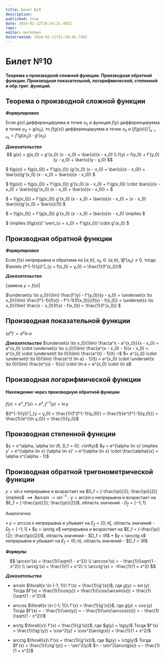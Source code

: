 ```yaml
---
title: Билет №10
description: 
published: true
date: 2024-02-12T16:34:21.485Z
tags: 
editor: markdown
dateCreated: 2024-02-11T21:50:46.730Z
---
```


# Билет №10
#### Теорема о производной сложной функции. Производная обратной функции. Производная показательной, логарифмической, степенной и обр.триг. функций. 

## Теорема о производной сложной функции

***Формулировка***

Если $g(x)$ дифференцируема в точке $x_0$ и функция $f(y)$ дифференцируема в точке $y_0 = g(x_0)$, то $f(g(x))$ дифференцируема в точке $x_0$ и $(f(g(x)))' \vert_{x = x_0} = f'(g(x_0)) \cdot g'(x_0)$

***Доказательство***
$$
g(x) = g(x_0) + g'(x_0) (x - x_0) + \bar{o}(x - x_0) \\
f(y) = f(y_0) + f'(y_0) (y - y_0) + \bar{o}(y - y_0)
$$

$
f(g(x)) = f(g(x_0)) + f'(g(x_0)) (g'(x_0) (x - x_0) + \bar{o}(x - x_0)) + \bar{o}(g'(x_0) (x - x_0) + \bar{o}(x - x_0))
$

$
f(g(x)) = f(g(x_0)) + f'(g(x_0)) g'(x_0) (x - x_0) + f'(g(x_0)) \cdot \bar{o}(x - x_0) + \bar{o}(g'(x_0) (x - x_0) + \bar{o}(x - x_0)) =
$

$
= f(g(x_0)) + f'(g(x_0)) g'(x_0) (x - x_0) + \bar{o}(x - x_0)  + (x - x_0) \bar{o}(g'(x_0) + \bar{o}(1))
$

$
= f(g(x_0)) + f'(g(x_0)) g'(x_0) (x - x_0) + \bar{o}(x - x_0) \implies
$

$
\implies (f(g(x)))' \vert_{x = x_0} = f'(g(x_0)) \cdot g'(x_0)
$

## Производная обратной функции

***Формулировка***

Если $f(x)$ непрерывна и обратима на $[a; b]$, $x_0 \in (a; b), \exists f'(x_0) \ne 0$, тогда
$\exists (f^{-1}(y))'|_{y = f(x_0) = y_0} = \frac{1}{f'(x_0)}$

***Доказательство***

$| \text{замена } y = f(x) \vert$

$\underset{y \to y_0}{\lim} \frac{f'(y) - f'(y_0)}{y - y_0} = \underset{x \to x_0}{\lim} \frac{f^{-1}(f(x)) - f^{-1}(f(x_0))}{f(x) - f(x_0)}
        = \underset{x \to x_0}{\lim} \frac{x - x_0}{f(x) - f(x_0)} = \frac{1}{f'(x_0)}
$

## Производная показательной функции

$(a^x)' = a^x \ln a$

***Доказательство***
$\underset{x \to x_0}{\lim} \frac{a^x - a^{x_0}}{x - x_0} = a^{x_0} \cdot \underset{x \to x_0}{\lim} \frac{a^{x - x_0} - 1}{x - x_0} = a^{x_0} \cdot \underset{t \to 0}{\lim} \frac{a^{t} - 1}{t} =$
$= a^{x_0} \cdot \underset{t \to 0}{\lim} \frac{e^{t \ln a} - 1}{t} =
a^{x_0} \cdot \underset{s \to 0}{\lim} \frac{e^{s} - 1}{s} \cdot \ln a = a^{x_0} \cdot \ln a$

## Производная логарифмической функции
#### Нахождение через производную обратной функции

$f(x) = e^x, f'(x) = e^x, f^{-1}(y) = \ln y$

$(f^{-1}(y))'|_{y = y_0} = \frac{1}{f'(f^{-1}(y_0))} = \frac{1}{e^{f^{-1}(y_0)}} = \frac{1}{e^{\ln y_0}} = \frac{1}{y_0}$

## Производная степенной функции

$y = x^\alpha, \alpha \in \R, D_f = (0; +\infty)$
$y = e^{\alpha \ln x} \implies y' = e^{\alpha \ln x} (\alpha \ln x)' = e^{\alpha \ln x} \cdot \frac{\alpha}{x} = \alpha x^{\alpha - 1}$

## Производная обратной тригонометрической функции
$y = \sin x$ непрерывна и возрастает на $D_f = [-\frac{\pi}{2}; \frac{\pi}{2}] \implies$
$\implies \exists \arcsin := \sin^{-1}: y = \arcsin x$ непрерывна и возрастает на $E_f = [-\frac{\pi}{2}; \frac{\pi}{2}]$, область значений - $D_f = [-1; 1]$

Аналогично

$\bullet$ $y = \arccos x$ непрерывна и убывает на $E_f = [0; \pi]$, область значений - $D_f = [-1; 1]$
$\bullet$ $y = \arctg x$ непрерывна и возрастает на $E_f = (-\frac{\pi}{2}; \frac{\pi}{2})$, область значений - $D_f = \R$
$\bullet$ $y = \arcctg x$ непрерывна и убывает на $E_f = (0; \pi)$, область значений - $D_f = \R$

***Формулы***

$$
\arcsin'(x) = \frac{1}{\sqrt{1 - x^2}} \\
\arccos'(x) = - \frac{1}{\sqrt{1 - x^2}} \\
\arctg'(x) = \frac{1}{1 + x^2} \\
\arcctg'(x) = -\frac{1}{1 + x^2}
$$

***Доказательство***

* arcsin
	$\forall{x \in (-1; 1)}\ f'(x) = \frac{1}{g'(x)}$, где $g(y) = \sin(y)$
	Тогда $f'(x) = \frac{1}{\cos(y)} = \frac{1}{\cos(\arcsin(x))} = \frac{1}{\sqrt{1 - x^2}}$
  
* arccos
	$\forall{x \in (-1; 1)}\ f'(x) = \frac{1}{g'(x)}$, где $g(y) = \cos(y)$
	Тогда $f'(x) = - \frac{1}{\sin(y)} = - \frac{1}{\sin(\arccos(x))} = - \frac{1}{\sqrt{1 - x^2}}$
  
* arctg
	$\forall{x}\ f'(x) = \frac{1}{g'(x)}$, где $g(y) = \tg(y)$
	Тогда $f'(x) = \frac{1}{\tg'(y)} = \cos^2(y) = \cos^2(arctg(x)) = \frac{1}{1 + x^2}$
  
* arcctg
	$\forall{x}\ f'(x) = \frac{1}{g'(x)}$, где $g(y) = \ctg(y)$
	Тогда $f'(x) = \frac{1}{\ctg'(y)} = - \sin^2(y)$ $= - \sin^2(arcctg(x)) = - \frac{1}{1 + x^2}$
	